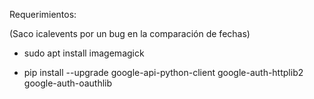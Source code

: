 Requerimientos:

(Saco icalevents por un bug en la comparación de fechas)

* sudo apt install imagemagick

* pip install --upgrade google-api-python-client google-auth-httplib2 google-auth-oauthlib
